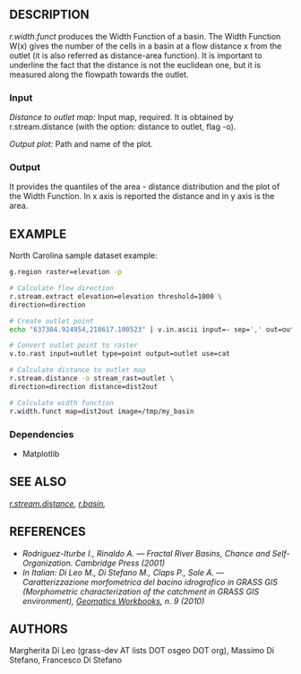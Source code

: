 ## DESCRIPTION

*r.width.funct* produces the Width Function of a basin. The Width
Function W(x) gives the number of the cells in a basin at a flow
distance x from the outlet (it is also referred as distance-area
function). It is important to underline the fact that the distance is
not the euclidean one, but it is measured along the flowpath towards the
outlet.

### Input

*Distance to outlet map:* Input map, required. It is obtained by
r.stream.distance (with the option: distance to outlet, flag -o).

*Output plot:* Path and name of the plot.

### Output

It provides the quantiles of the area - distance distribution and the
plot of the Width Function. In x axis is reported the distance and in y
axis is the area.

## EXAMPLE

North Carolina sample dataset example:

```sh
g.region raster=elevation -p

# Calculate flow direction
r.stream.extract elevation=elevation threshold=1000 \
direction=direction

# Create outlet point
echo "637304.924954,218617.100523" | v.in.ascii input=- sep=',' out=outlet

# Convert outlet point to raster
v.to.rast input=outlet type=point output=outlet use=cat

# Calculate distance to outlet map
r.stream.distance -o stream_rast=outlet \
direction=direction distance=dist2out

# Calculate width function
r.width.funct map=dist2out image=/tmp/my_basin
```

### Dependencies

- Matplotlib

## SEE ALSO

*[r.stream.distance](r.stream.distance.md),
[r.basin](https://grass.osgeo.org/grass-stable/manuals/r.basin.html),*

## REFERENCES

- *Rodriguez-Iturbe I., Rinaldo A. — Fractal River Basins, Chance and
    Self-Organization. Cambridge Press (2001)*
- *In Italian: Di Leo M., Di Stefano M., Claps P., Sole A. —
    Caratterizzazione morfometrica del bacino idrografico in GRASS GIS
    (Morphometric characterization of the catchment in GRASS GIS
    environment), [Geomatics
    Workbooks](https://www.geolab.polimi.it/volume-9/), n. 9 (2010)*

## AUTHORS

Margherita Di Leo (grass-dev AT lists DOT osgeo DOT org), Massimo Di
Stefano, Francesco Di Stefano
